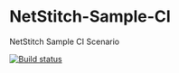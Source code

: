 # NetStitch-Sample-CI
NetStitch Sample CI Scenario

[![Build status](https://ci.appveyor.com/api/projects/status/td5ya5uo1m0xga9f?svg=true)](https://ci.appveyor.com/project/nitacore/netstitch-sample-ci)

